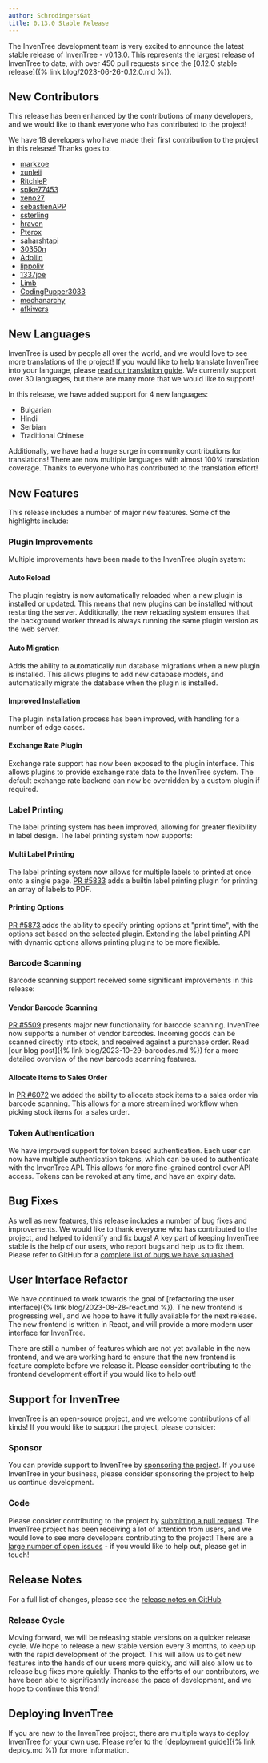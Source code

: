 ```yaml
---
author: SchrodingersGat
title: 0.13.0 Stable Release
---
```


The InvenTree development team is very excited to announce the latest stable release of InvenTree - v0.13.0. This represents the largest release of InvenTree to date, with over 450 pull requests since the [0.12.0 stable release]({% link blog/2023-06-26-0.12.0.md %}).

## New Contributors

This release has been enhanced by the contributions of many developers, and we would like to thank everyone who has contributed to the project!

We have 18 developers who have made their first contribution to the project in this release! Thanks goes to:

- [markzoe](https://github.com/markxoe)
- [xunleii](https://github.com/xunleii)
- [RitchieP](https://github.com/RitchieP)
- [spike77453](https://github.com/spike77453)
- [xeno27](https://github.com/xeno27)
- [sebastienAPP](https://github.com/sebastienAPP)
- [ssterling](https://github.com/ssterling)
- [hraven](https://github.com/hvraven)
- [Pterox](https://github.com/Petrox)
- [saharshtapi](https://github.com/saharshtapi)
- [30350n](https://github.com/30350n)
- [Adoliin](https://github.com/Adoliin)
- [lippoliv](https://github.com/lippoliv)
- [1337joe](https://github.com/1337joe)
- [Limb](https://github.com/Limb)
- [CodingPupper3033](https://github.com/CodingPupper3033)
- [mechanarchy](https://github.com/mechanarchy)
- [afkiwers](https://github.com/afkiwers)

## New Languages

InvenTree is used by people all over the world, and we would love to see more translations of the project! If you would like to help translate InvenTree into your language, please [read our translation guide](https://inventree.org/contribute.html#translate). We currently support over 30 languages, but there are many more that we would like to support!

In this release, we have added support for 4 new languages:

- Bulgarian
- Hindi
- Serbian
- Traditional Chinese

Additionally, we have had a huge surge in community contributions for translations! There are now multiple languages with almost 100% translation coverage. Thanks to everyone who has contributed to the translation effort!

## New Features

This release includes a number of major new features. Some of the highlights include:

### Plugin Improvements

Multiple improvements have been made to the InvenTree plugin system:

#### Auto Reload

The plugin registry is now automatically reloaded when a new plugin is installed or updated. This means that new plugins can be installed without restarting the server. Additionally, the new reloading system ensures that the background worker thread is always running the same plugin version as the web server.

#### Auto Migration

Adds the ability to automatically run database migrations when a new plugin is installed. This allows plugins to add new database models, and automatically migrate the database when the plugin is installed.

#### Improved Installation

The plugin installation process has been improved, with handling for a number of edge cases.

#### Exchange Rate Plugin

Exchange rate support has now been exposed to the plugin interface. This allows plugins to provide exchange rate data to the InvenTree system. The default exchange rate backend can now be overridden by a custom plugin if required.

### Label Printing

The label printing system has been improved, allowing for greater flexibility in label design. The label printing system now supports:

#### Multi Label Printing

The label printing system now allows for multiple labels to printed at once onto a single page. [PR #5833](https://github.com/inventree/InvenTree/pull/5883) adds a builtin label printing plugin for printing an array of labels to PDF.

#### Printing Options

[PR #5873](https://github.com/inventree/InvenTree/pull/5837) adds the ability to specify printing options at "print time", with the options set based on the selected plugin. Extending the label printing API with dynamic options allows printing plugins to be more flexible.

### Barcode Scanning

Barcode scanning support received some significant improvements in this release:

#### Vendor Barcode Scanning

[PR #5509](https://github.com/inventree/InvenTree/pull/5509) presents major new functionality for barcode scanning. InvenTree now supports a number of vendor barcodes. Incoming goods can be scanned directly into stock, and received against a purchase order. Read [our blog post]({% link blog/2023-10-29-barcodes.md %}) for a more detailed overview of the new barcode scanning features.

#### Allocate Items to Sales Order

In [PR #6072](https://github.com/inventree/InvenTree/pull/6072) we added the ability to allocate stock items to a sales order via barcode scanning. This allows for a more streamlined workflow when picking stock items for a sales order.

### Token Authentication

We have improved support for token based authentication. Each user can now have multiple authentication tokens, which can be used to authenticate with the InvenTree API. This allows for more fine-grained control over API access. Tokens can be revoked at any time, and have an expiry date.

## Bug Fixes

As well as new features, this release includes a number of bug fixes and improvements. We would like to thank everyone who has contributed to the project, and helped to identify and fix bugs! A key part of keeping InvenTree stable is the help of our users, who report bugs and help us to fix them. Please refer to GitHub for a [complete list of bugs we have squashed](https://github.com/inventree/InvenTree/pulls?q=is%3Apr+milestone%3A0.13.0+label%3Abug+)

## User Interface Refactor

We have continued to work towards the goal of [refactoring the user interface]({% link blog/2023-08-28-react.md %}). The new frontend is progressing well, and we hope to have it fully available for the next release. The new frontend is written in React, and will provide a more modern user interface for InvenTree.

There are still a number of features which are not yet available in the new frontend, and we are working hard to ensure that the new frontend is feature complete before we release it. Please consider contributing to the frontend development effort if you would like to help out!

## Support for InvenTree

InvenTree is an open-source project, and we welcome contributions of all kinds! If you would like to support the project, please consider:

### Sponsor

You can provide support to InvenTree by [sponsoring the project](https://inventree.org/contribute.html#sponsor). If you use InvenTree in your business, please consider sponsoring the project to help us continue development.

### Code

Please consider contributing to the project by [submitting a pull request](https://inventree.org/contribute.html#code). The InvenTree project has been receiving a lot of attention from users, and we would love to see more developers contributing to the project! There are a [large number of open issues](https://github.com/inventree/InvenTree/issues) - if you would like to help out, please get in touch!


## Release Notes

For a full list of changes, please see the [release notes on GitHub](https://github.com/inventree/InvenTree/releases/tag/0.13.0)

### Release Cycle

Moving forward, we will be releasing stable versions on a quicker release cycle. We hope to release a new stable version every 3 months, to keep up with the rapid development of the project. This will allow us to get new features into the hands of our users more quickly, and will also allow us to release bug fixes more quickly. Thanks to the efforts of our contributors, we have been able to significantly increase the pace of development, and we hope to continue this trend!

## Deploying InvenTree

If you are new to the InvenTree project, there are multiple ways to deploy InvenTree for your own use. Please refer to the [deployment guide]({% link deploy.md %}) for more information.